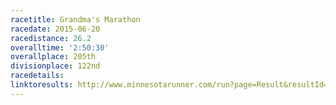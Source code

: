 ```yaml
---
racetitle: Grandma's Marathon
racedate: 2015-06-20
racedistance: 26.2
overalltime: '2:50:30'
overallplace: 205th
divisionplace: 122nd
racedetails: 
linktoresults: http://www.minnesotarunner.com/run?page=Result&resultId=661606
---
```


